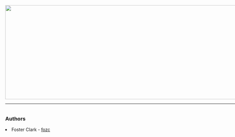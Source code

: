 <div style="display: inline-block;">
    <img src="https://user-images.githubusercontent.com/105602291/219520053-cd9fd361-742d-4c31-87c1-a75653b835c4.png" width="900" height="300" />
    <hr />
</div>

<h3>Authors</h3>
<li> Foster Clark - <a href="https://github.com/FosterClark48">fozc</a></li>
